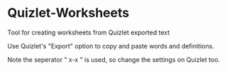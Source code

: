 Quizlet-Worksheets
==================

Tool for creating worksheets from Quizlet exported text

Use Quizlet's "Export" option to copy and paste words and definitions.

Note the seperator " x-x " is used, so change the settings on Quizlet too.
